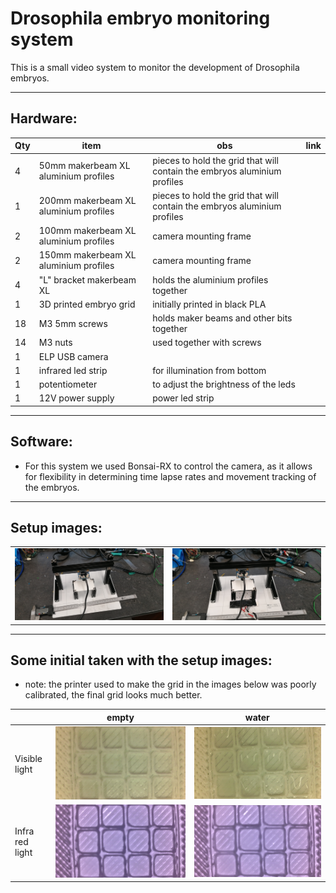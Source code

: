# Drosophila embryo monitoring system


This is a small video system to monitor the development of Drosophila embryos.

--- 



## Hardware:

|Qty|item|obs|link|
|--|--|--|--|
|4|50mm makerbeam XL aluminium profiles|pieces to hold the grid that will contain the embryos aluminium profiles||
|1|200mm makerbeam XL aluminium profiles|pieces to hold the grid that will contain the embryos aluminium profiles||
|2|100mm makerbeam XL aluminium profiles|camera mounting frame||
|2|150mm makerbeam XL aluminium profiles|camera mounting frame||
|4|"L" bracket makerbeam XL|holds the aluminium profiles together||
|1|3D printed embryo grid|initially printed in black PLA||
|18|M3 5mm screws| holds maker beams and other bits together||
|14|M3 nuts|used together with screws||
|1|ELP USB camera|||
|1|infrared led strip|for illumination from bottom||
|1|potentiometer|to adjust the brightness of the leds||
|1|12V power supply|power led strip||

  
---

## Software:
  
  - For this system we used Bonsai-RX to control the camera, as it allows for flexibility in determining time lapse rates and movement tracking of the embryos. 

  
--- 

## Setup images:


|||
|--|--|
|![](./media/setup1.jpg)|![](./media/setup2.jpg)|

---

## Some initial taken with the setup images:

- note: the printer used to make the grid in the images below was poorly calibrated, the final grid looks much better.

||empty|water|
|--|--|--|
|Visible light|![](./media/empty_vis_light.jpg)|![](./media/water_vis_light.jpg)|
|Infra red light|![](./media/empty_ir_light.jpg)|![](./media/water_ir_light.jpg)|



